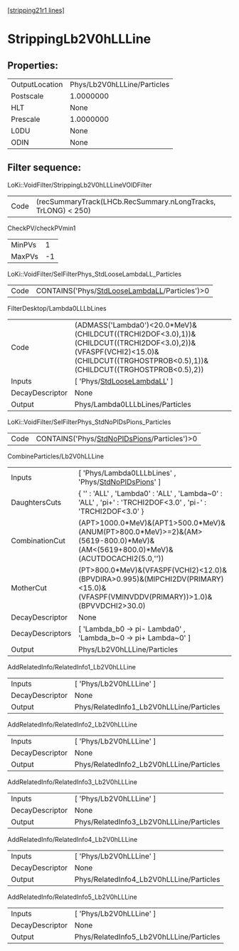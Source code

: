 [[stripping21r1 lines]](./stripping21r1-index)

# StrippingLb2V0hLLLine

## Properties:

|                |                             |
|----------------|-----------------------------|
| OutputLocation | Phys/Lb2V0hLLLine/Particles |
| Postscale      | 1.0000000                   |
| HLT            | None                        |
| Prescale       | 1.0000000                   |
| L0DU           | None                        |
| ODIN           | None                        |

## Filter sequence:

LoKi::VoidFilter/StrippingLb2V0hLLLineVOIDFilter

|      |                                                               |
|------|---------------------------------------------------------------|
| Code | (recSummaryTrack(LHCb.RecSummary.nLongTracks, TrLONG) \< 250) |

CheckPV/checkPVmin1

|        |     |
|--------|-----|
| MinPVs | 1   |
| MaxPVs | -1  |

LoKi::VoidFilter/SelFilterPhys_StdLooseLambdaLL_Particles

|      |                                                                                                    |
|------|----------------------------------------------------------------------------------------------------|
| Code | CONTAINS('Phys/[StdLooseLambdaLL](./stripping21r1-commonparticles-stdlooselambdall)/Particles')\>0 |

FilterDesktop/Lambda0LLLbLines

|                 |                                                                                                                                                                                      |
|-----------------|--------------------------------------------------------------------------------------------------------------------------------------------------------------------------------------|
| Code            | (ADMASS('Lambda0')\<20.0\*MeV)&(CHILDCUT((TRCHI2DOF\<3.0),1))&(CHILDCUT((TRCHI2DOF\<3.0),2))&(VFASPF(VCHI2)\<15.0)&(CHILDCUT((TRGHOSTPROB\<0.5),1))&(CHILDCUT((TRGHOSTPROB\<0.5),2)) |
| Inputs          | [ 'Phys/[StdLooseLambdaLL](./stripping21r1-commonparticles-stdlooselambdall)' ]                                                                                                    |
| DecayDescriptor | None                                                                                                                                                                                 |
| Output          | Phys/Lambda0LLLbLines/Particles                                                                                                                                                      |

LoKi::VoidFilter/SelFilterPhys_StdNoPIDsPions_Particles

|      |                                                                                                |
|------|------------------------------------------------------------------------------------------------|
| Code | CONTAINS('Phys/[StdNoPIDsPions](./stripping21r1-commonparticles-stdnopidspions)/Particles')\>0 |

CombineParticles/Lb2V0hLLLine

|                  |                                                                                                                                         |
|------------------|-----------------------------------------------------------------------------------------------------------------------------------------|
| Inputs           | [ 'Phys/Lambda0LLLbLines' , 'Phys/[StdNoPIDsPions](./stripping21r1-commonparticles-stdnopidspions)' ]                                 |
| DaughtersCuts    | { '' : 'ALL' , 'Lambda0' : 'ALL' , 'Lambda~0' : 'ALL' , 'pi+' : 'TRCHI2DOF\<3.0' , 'pi-' : 'TRCHI2DOF\<3.0' }                           |
| CombinationCut   | (APT\>1000.0\*MeV)&(APT1\>500.0\*MeV)&(ANUM(PT\>800.0\*MeV)\>=2)&(AM\>(5619-800.0)\*MeV)&(AM\<(5619+800.0)\*MeV)&(ACUTDOCACHI2(5.0,'')) |
| MotherCut        | (PT\>800.0\*MeV)&(VFASPF(VCHI2)\<12.0)&(BPVDIRA\>0.995)&(MIPCHI2DV(PRIMARY)\<15.0)&(VFASPF(VMINVDDV(PRIMARY))\>1.0)&(BPVVDCHI2\>30.0)   |
| DecayDescriptor  | None                                                                                                                                    |
| DecayDescriptors | [ 'Lambda_b0 -\> pi- Lambda0' , 'Lambda_b~0 -\> pi+ Lambda~0' ]                                                                       |
| Output           | Phys/Lb2V0hLLLine/Particles                                                                                                             |

AddRelatedInfo/RelatedInfo1_Lb2V0hLLLine

|                 |                                          |
|-----------------|------------------------------------------|
| Inputs          | [ 'Phys/Lb2V0hLLLine' ]                |
| DecayDescriptor | None                                     |
| Output          | Phys/RelatedInfo1_Lb2V0hLLLine/Particles |

AddRelatedInfo/RelatedInfo2_Lb2V0hLLLine

|                 |                                          |
|-----------------|------------------------------------------|
| Inputs          | [ 'Phys/Lb2V0hLLLine' ]                |
| DecayDescriptor | None                                     |
| Output          | Phys/RelatedInfo2_Lb2V0hLLLine/Particles |

AddRelatedInfo/RelatedInfo3_Lb2V0hLLLine

|                 |                                          |
|-----------------|------------------------------------------|
| Inputs          | [ 'Phys/Lb2V0hLLLine' ]                |
| DecayDescriptor | None                                     |
| Output          | Phys/RelatedInfo3_Lb2V0hLLLine/Particles |

AddRelatedInfo/RelatedInfo4_Lb2V0hLLLine

|                 |                                          |
|-----------------|------------------------------------------|
| Inputs          | [ 'Phys/Lb2V0hLLLine' ]                |
| DecayDescriptor | None                                     |
| Output          | Phys/RelatedInfo4_Lb2V0hLLLine/Particles |

AddRelatedInfo/RelatedInfo5_Lb2V0hLLLine

|                 |                                          |
|-----------------|------------------------------------------|
| Inputs          | [ 'Phys/Lb2V0hLLLine' ]                |
| DecayDescriptor | None                                     |
| Output          | Phys/RelatedInfo5_Lb2V0hLLLine/Particles |
